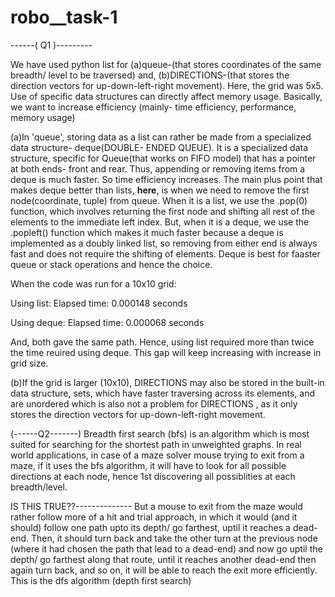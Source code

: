 # robo__task-1
------(  Q1  )---------

We have used python list for (a)queue-(that stores coordinates of the same breadth/ level to be traversed) and, (b)DIRECTIONS-(that stores the direction vectors for up-down-left-right movement). Here, the grid was 5x5. 
Use of specific data structures can directly affect memory usage.
Basically, we want to increase efficiency (mainly- time efficiency, performance, memory usage)

(a)In 'queue', storing data as a list can rather be made from a specialized data structure- deque(DOUBLE- ENDED QUEUE). It is a specialized data structure, specific for Queue(that works on FIFO model) that has a pointer at both ends- front and rear. Thus, appending or removing items from a deque is much faster. So time efficiency increases. 
The main plus point that makes deque better than lists, **here**, is when we need to remove the first node(coordinate, tuple) from queue. When it is a list, we use the .pop(0) function, which involves returning the first node and shifting all rest of the elements to the immediate left index. But, when it is a deque, we use the .popleft() function which makes it much faster because a deque is implemented as a doubly linked list, so removing from either end is always fast and does not require the shifting of elements. Deque is best for faaster queue or stack operations and hence the choice. 

When the code was run for a 10x10 grid:

Using list:
  Elapsed time: 0.000148 seconds

Using deque:
  Elapsed time: 0.000068 seconds

And, both gave the same path. Hence, using list required more than twice the time reuired using deque.
This gap will keep increasing with increase in grid size.

(b)If the grid is larger (10x10), DIRECTIONS may also be stored in the built-in data structure, sets, which have faster traversing across its elements, and are unordered which is also not a problem for DIRECTIONS , as it only stores the direction vectors for up-down-left-right movement.



(------Q2-------)
Breadth first search (bfs) is an algorithm which is most suited for searching for the shortest path in unweighted graphs. In real world applications, in case of a maze solver mouse trying to exit from a maze, if it uses the bfs algorithm, it will have to look for all possible directions at each node, hence 1st discovering all possiblities at each breadth/level.



IS THIS TRUE??--------------
But a mouse to exit from the maze would rather follow more of a hit and trial approach, in which it would (and it should) follow one path upto its depth/ go farthest, uptil it reaches a dead-end. Then, it should turn back and take the other turn at the previous node (where it had chosen the path that lead to a dead-end) and now go uptil the depth/ go farthest along that route, until it reaches another dead-end then again turn back, and so on, it will be able to reach the exit more efficiently. This is the dfs algorithm (depth first search)


























